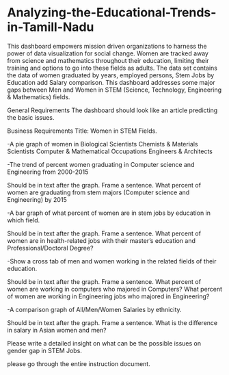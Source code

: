 # Analyzing-the-Educational-Trends-in-Tamill-Nadu
This dashboard empowers mission driven organizations to harness the power of data visualization for social change. Women are tracked away from science and mathematics throughout their education, limiting their training and options to go into these fields as adults. The data set contains the data of women graduated by years, employed persons, Stem Jobs by Education add Salary comparison. This dashboard addresses some major gaps between Men and Women in STEM (Science, Technology, Engineering & Mathematics) fields.

General Requirements
The dashboard should look like an article predicting the basic issues.

Business Requirements
Title: Women in STEM Fields.

-A pie graph of women in
Biological Scientists
Chemists & Materials Scientists
Computer & Mathematical Occupations
Engineers & Architects

-The trend of percent women graduating in Computer science and Engineering from 2000-2015

Should be in text after the graph. Frame a sentence.
What percent of women are graduating from stem majors (Computer science and Engineering) by 2015

-A bar graph of what percent of women are in stem jobs by education in which field.

Should be in text after the graph. Frame a sentence.
What percent of women are in health-related jobs with their master’s education and Professional/Doctoral Degree?

-Show a cross tab of men and women working in the related fields of their education.

Should be in text after the graph. Frame a sentence.
What percent of women are working in computers who majored in Computers?
What percent of women are working in Engineering jobs who majored in Engineering?

-A comparison graph of All/Men/Women Salaries by ethnicity.

Should be in text after the graph. Frame a sentence.
What is the difference in salary in Asian women and men?

Please write a detailed insight on what can be the possible issues on gender gap in STEM Jobs.

please go through the entire instruction document.
